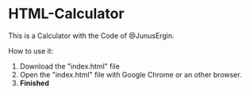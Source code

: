 # HTML-Calculator
This is a Calculator with the Code of @JunusErgin. 

How to use it:

1. Download the "index.html" file
2. Open the "index.html" file with Google Chrome or an other browser.
3. **Finished**
